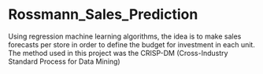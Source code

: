 # Rossmann_Sales_Prediction
Using regression machine learning algorithms, the idea is to make sales forecasts per store in order to define the budget for investment in each unit. The method used in this project was the CRISP-DM (Cross-Industry Standard Process for Data Mining)
